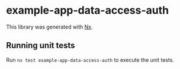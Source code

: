 # example-app-data-access-auth

This library was generated with [Nx](https://nx.dev).

## Running unit tests

Run `nx test example-app-data-access-auth` to execute the unit tests.
